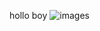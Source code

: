 hollo boy
![images](https://github.com/user-attachments/assets/ee6e50c8-7c35-4610-80e7-f48dd3427212)

